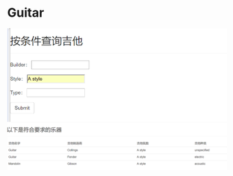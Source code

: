 # Guitar
![image](https://github.com/ganlulululu/Guitar/blob/master/src/main/webapp/image/search.png)
![image](https://raw.githubusercontent.com/ganlulululu/Guitar/master/src/main/webapp/image/showResult.png)
